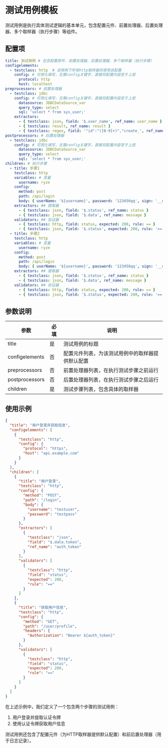 # 测试用例模板

测试用例是执行具体测试逻辑的基本单元，包含配置元件、前置处理器、后置处理器、多个取样器（执行步骤）等组件。

## 配置项

```yaml
title: 测试用例 # 包含配置原件、前置处理器、后置处理器、多个取样器（执行步骤）
configelements:
  - testclass: http  # 该用例下所有http取样器将使用该配置
    config: # 可简化填写，无需config关键字，直接将配置内容至于上层
      protocol: http
      host: localhost
preprocessors: # 前置处理器
  - testclass: jdbc
    config: # 可简化填写，无需config关键字，直接将配置内容至于上层
      datasource: JDBCDataSource_var
      query_type: select
      sql: 'select * from sys_user;'
    extractors:
      - { testclass: json, field: '$.user_name', ref_name: user_name }
      - { testclass: result, ref_name: result }
      - { testclass: regex, field: '"id":"([0-9]+)","create_', ref_name: r_total, match_num: 0 }
postprocessors: # 后置处理器
  - testclass: jdbc
    config: # 可简化填写，无需config关键字，直接将配置内容至于上层
      datasource: JDBCDataSource_var
      query_type: select
      sql: 'select * from sys_user;'
children: # 执行步骤
  - title: 步骤1
    testclass: http
    variables: # 变量
      username: ryze
    config:
      method: post
      path: /api/login
      body: { userName: '${username}', password: '123456qq', sign: '__digest(${username}123456qq)' }
    extractors: ## 提取器
      - { testclass: json, field: '$.status', ref_name: status }
      - { testclass: json, field: '$.data', ref_name: message }
    validators: ## 验证器
      - { testclass: http, field: status, expected: 200, rule: == }
      - { testclass: json, field: '$.status', expected: 200, rule: '==' }
  - title: 步骤2
    testclass: http
    variables: # 变量
      username: ryze
    config:
      method: post
      path: /api/login
      body: { userName: '${username}', password: '123456qq', sign: '__digest(${username}123456qq)' }
    extractors: ## 提取器
      - { testclass: json, field: '$.status', ref_name: status }
      - { testclass: json, field: '$.data', ref_name: message }
    validators: ## 验证器
      - { testclass: http, field: status, expected: 200, rule: == }
      - { testclass: json, field: '$.status', expected: 200, rule: '==' }
```

## 参数说明

| 参数             | 必填 | 说明                       |
|----------------|----|--------------------------|
| title          | 是  | 测试用例的标题                  |
| configelements | 否  | 配置元件列表，为该测试用例中的取样器提供默认配置 |
| preprocessors  | 否  | 前置处理器列表，在执行测试步骤之前运行      |
| postprocessors | 否  | 后置处理器列表，在执行测试步骤之后运行      |
| children       | 是  | 测试步骤列表，包含具体的取样器          |

## 使用示例

```json
{
  "title": "用户登录并获取信息",
  "configelements": [
    {
      "testclass": "http",
      "config": {
        "protocol": "https",
        "host": "api.example.com"
      }
    }
  ],
  "children": [
    {
      "title": "用户登录",
      "testclass": "http",
      "config": {
        "method": "POST",
        "path": "/login",
        "body": {
          "username": "testuser",
          "password": "testpass"
        }
      },
      "extractors": [
        {
          "testclass": "json",
          "field": "$.data.token",
          "ref_name": "auth_token"
        }
      ],
      "validators": [
        {
          "testclass": "http",
          "field": "status",
          "expected": 200,
          "rule": "=="
        }
      ]
    },
    {
      "title": "获取用户信息",
      "testclass": "http",
      "config": {
        "method": "GET",
        "path": "/user/profile",
        "headers": {
          "Authorization": "Bearer ${auth_token}"
        }
      },
      "validators": [
        {
          "testclass": "http",
          "field": "status",
          "expected": 200,
          "rule": "=="
        }
      ]
    }
  ]
}
```

在上述示例中，我们定义了一个包含两个步骤的测试用例：

1. 用户登录并提取认证令牌
2. 使用认证令牌获取用户信息

测试用例还包含了配置元件（为HTTP取样器提供默认配置）和前后置处理器（用于日志记录）。